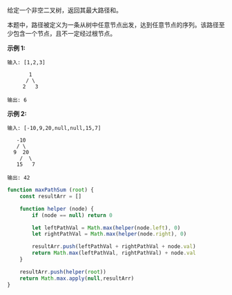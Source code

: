 给定一个非空二叉树，返回其最大路径和。

本题中，路径被定义为一条从树中任意节点出发，达到任意节点的序列。该路径至少包含一个节点，且不一定经过根节点。

**示例 1:**
```
输入: [1,2,3]

       1
      / \
     2   3

输出: 6
```

**示例 2:**
```
输入: [-10,9,20,null,null,15,7]

   -10
   / \
  9  20
    /  \
   15   7

输出: 42
```

```js
function maxPathSum (root) {
	const resultArr = []

	function helper (node) {
		if (node == null) return 0

		let leftPathVal = Math.max(helper(node.left), 0)
		let rightPathVal = Math.max(helper(node.right), 0)

		resultArr.push(leftPathVal + rightPathVal + node.val)
		return Math.max(leftPathVal, rightPathVal) + node.val
	}

	resultArr.push(helper(root))
	return Math.max.apply(null,resultArr)
}
```
